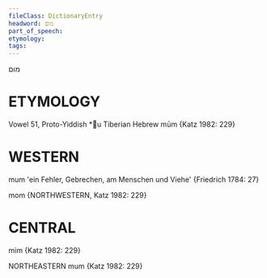 ```yaml
---
fileClass: DictionaryEntry
headword: מום
part_of_speech: 
etymology: 
tags: 
---
```

מום

ETYMOLOGY
===========
Vowel 51, Proto-Yiddish *u
Tiberian Hebrew mūm
{Katz 1982: 229}

WESTERN
========

mum 'ein Fehler, Gebrechen, am Menschen und Viehe' {Friedrich 1784: 27}

mom {NORTHWESTERN, Katz 1982: 229}

CENTRAL
========

mim {Katz 1982: 229}

NORTHEASTERN
mum {Katz 1982: 229}